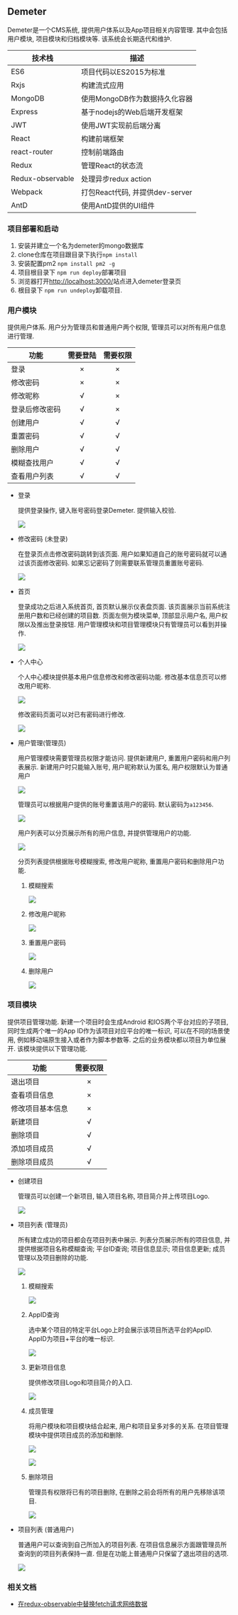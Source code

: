 Demeter
---

Demeter是一个CMS系统, 提供用户体系以及App项目相关内容管理. 其中会包括用户模块, 项目模块和归档模块等. 该系统会长期迭代和维护.

| 技术栈 | 描述 |
| --- | ---------- |
| ES6 | 项目代码以ES2015为标准 |
| Rxjs | 构建流式应用 |
| MongoDB | 使用MongoDB作为数据持久化容器 |
| Express | 基于nodejs的Web后端开发框架 |
| JWT | 使用JWT实现前后端分离 |
| React | 构建前端框架 |
| react-router | 控制前端路由 |
| Redux | 管理React的状态流 |
| Redux-observable | 处理异步redux action |
| Webpack | 打包React代码, 并提供dev-server |
| AntD | 使用AntD提供的UI组件 |

### 项目部署和启动

1. 安装并建立一个名为demeter的mongo数据库
2. clone仓库在项目跟目录下执行`npm install`
3. 安装配置pm2 `npm install pm2 -g`
4. 项目根目录下 `npm run deploy`部署项目
5. 浏览器打开[http://localhost:3000/](http://localhost:3000/)站点进入demeter登录页
6. 根目录下 `npm run undeploy`卸载项目.

### 用户模块

提供用户体系. 用户分为管理员和普通用户两个权限, 管理员可以对所有用户信息进行管理. 

| 功能 | 需要登陆 | 需要权限 |
| --- | :---: | :---: |
| 登录 | × | × |
| 修改密码 | × | × |
| 修改昵称 | √ | × |
| 登录后修改密码 | √ | × |
| 创建用户 | √ | √ |
| 重置密码 | √ | √ |
| 删除用户 | √ | √ |
| 模糊查找用户 | √ | √ |
| 查看用户列表 | √ | √ |

* 登录

	提供登录操作, 键入账号密码登录Demeter. 提供输入校验.

	![](http://od9tun44g.bkt.clouddn.com/demeter/login.png)
	
* 修改密码 (未登录)

	在登录页点击修改密码跳转到该页面. 用户如果知道自己的账号密码就可以通过该页面修改密码. 如果忘记密码了则需要联系管理员重置账号密码.
	
	![](http://od9tun44g.bkt.clouddn.com/demeter/modify_password.png)
	
* 首页

	登录成功之后进入系统首页, 首页默认展示仪表盘页面. 该页面展示当前系统注册用户数和已经创建的项目数. 页面左侧为模块菜单, 顶部显示用户名, 用户权限以及推出登录按钮. 用户管理模块和项目管理模块只有管理员可以看到并操作.
	
	![](http://od9tun44g.bkt.clouddn.com/demeter/dashboard.png)
	
* 个人中心

	个人中心模块提供基本用户信息修改和修改密码功能. 修改基本信息页可以修改用户昵称.
	
	![](http://od9tun44g.bkt.clouddn.com/demeter/user_center_modify_general_info.png)
	
	修改密码页面可以对已有密码进行修改.
	
	![](http://od9tun44g.bkt.clouddn.com/demeter/user_center_modify_password_login.png)
	
* 用户管理(管理员)

	用户管理模块需要管理员权限才能访问. 提供新建用户, 重置用户密码和用户列表展示. 新建用户时只能输入账号, 用户昵称默认为匿名, 用户权限默认为普通用户
	
	![](http://od9tun44g.bkt.clouddn.com/demeter/user_manager_create_user.png)
	
	管理员可以根据用户提供的账号重置该用户的密码. 默认密码为`a123456`.
	
	![](http://od9tun44g.bkt.clouddn.com/demeter/user_manager_reset_password.png)
	
	用户列表可以分页展示所有的用户信息, 并提供管理用户的功能.
	
	![](http://od9tun44g.bkt.clouddn.com/demeter/user_manager_user_list.png)
	
	分页列表提供根据账号模糊搜索, 修改用户昵称, 重置用户密码和删除用户功能.
	
	1. 模糊搜索
	
		![](http://od9tun44g.bkt.clouddn.com/demeter/user_manager_list_search.png)
	
	2. 修改用户昵称

		![](http://od9tun44g.bkt.clouddn.com/demeter/user_manager_list_modify_nickname.png)
		
	3. 重置用户密码

		![](http://od9tun44g.bkt.clouddn.com/demeter/user_manager_list_reset_password.png)
		
	4. 删除用户

		![](http://od9tun44g.bkt.clouddn.com/demeter/user_manager_list_delete_user.png)
	

### 项目模块

提供项目管理功能. 新建一个项目时会生成Android 和IOS两个平台对应的子项目, 同时生成两个唯一的App ID作为该项目对应平台的唯一标识, 可以在不同的场景使用, 例如移动端原生接入或者作为脚本参数等. 之后的业务模块都以项目为单位展开. 该模块提供以下管理功能.

| 功能 | 需要权限 |
| --- | :---: |
| 退出项目 | × |
| 查看项目信息 | × |
| 修改项目基本信息 | × |
| 新建项目 | √ |
| 删除项目 | √ |
| 添加项目成员 | √ |
| 删除项目成员 | √ |

* 创建项目

	管理员可以创建一个新项目, 输入项目名称, 项目简介并上传项目Logo.

	![](http://od9tun44g.bkt.clouddn.com/demeter/project_manager_create_project.png)
	
* 项目列表 (管理员)

	所有建立成功的项目都会在项目列表中展示. 列表分页展示所有的项目信息, 并提供根据项目名称模糊查询; 平台ID查询; 项目信息显示; 项目信息更新; 成员管理以及项目删除的功能.

	![](http://od9tun44g.bkt.clouddn.com/demeter/project_manager_project_list.png)
	
	1. 模糊搜索

		![](http://od9tun44g.bkt.clouddn.com/demeter/project_manager_list_search.png)
		
	2. AppID查询

		选中某个项目的特定平台Logo上时会展示该项目所选平台的AppID. AppID为项目+平台的唯一标识. 

		![](http://od9tun44g.bkt.clouddn.com/demeter/project_manager_list_platform_id.png)
		
	3. 更新项目信息

		提供修改项目Logo和项目简介的入口.
		
		![](http://od9tun44g.bkt.clouddn.com/demeter/project_manager_list_update_info.png)
		
	4. 成员管理

		将用户模块和项目模块结合起来, 用户和项目呈多对多的关系. 在项目管理模块中提供项目成员的添加和删除.
		
		![](http://od9tun44g.bkt.clouddn.com/demeter/project_manager_add_member.png)
		
		![](http://od9tun44g.bkt.clouddn.com/demeter/project_manager_delete_member.png)
		
	5. 删除项目

		管理员有权限将已有的项目删除, 在删除之前会将所有的用户先移除该项目.
		
		![](http://od9tun44g.bkt.clouddn.com/demeter/project_manager_delete_project.png)

* 项目列表 (普通用户)

	普通用户可以查询到自己所加入的项目列表. 在项目信息展示方面跟管理员所查询到的项目列表保持一直. 但是在功能上普通用户只保留了退出项目的选项.
	
	![](http://od9tun44g.bkt.clouddn.com/demeter/project_manager_joined_project.png)

### 相关文档

* [在redux-observable中替换fetch请求网络数据](http://blog.csdn.net/l2show/article/details/77444082)

